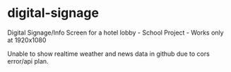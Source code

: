 # digital-signage
Digital Signage/Info Screen for a hotel lobby - School Project - Works only at 1920x1080

Unable to show realtime weather and news data in github due to cors error/api plan.
